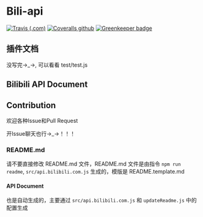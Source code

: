 # Bili-api

[![Travis (.com)](https://img.shields.io/travis/com/simon300000/bili-api.svg)](https://travis-ci.com/simon300000/bili-api)
[![Coveralls github](https://img.shields.io/coveralls/github/simon300000/bili-api.svg)](https://coveralls.io/github/simon300000/bili-api)
[![Greenkeeper badge](https://badges.greenkeeper.io/simon300000/bili-api.svg)](https://greenkeeper.io/)

## 插件文档

没写完→\_→, 可以看看 test/test.js

## Bilibili API Document

<!-- [[apiDocument]] -->

## Contribution

欢迎各种Issue和Pull Request

开Issue聊天也行→\_→！！！

### README.md

请不要直接修改 README.md 文件，README.md 文件是由指令 `npm run readme`, `src/api.bilibili.com.js` 生成的，模版是 README.template.md

#### API Document

也是自动生成的，主要通过 `src/api.bilibili.com.js` 和 `updateReadme.js` 中的配置生成
